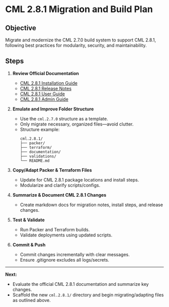 # CML 2.8.1 Migration and Build Plan

## Objective
Migrate and modernize the CML 2.7.0 build system to support CML 2.8.1, following best practices for modularity, security, and maintainability.

## Steps

1. **Review Official Documentation**
   - [CML 2.8.1 Installation Guide](https://developer.cisco.com/docs/modeling-labs/2-8/cml-installation-guide/)
   - [CML 2.8.1 Release Notes](https://developer.cisco.com/docs/modeling-labs/2-8/cml-release-notes/)
   - [CML 2.8.1 User Guide](https://developer.cisco.com/docs/modeling-labs/2-8/cml-users-guide/)
   - [CML 2.8.1 Admin Guide](https://developer.cisco.com/docs/modeling-labs/2-8/cml-administrators-guide/)

2. **Emulate and Improve Folder Structure**
   - Use the `cml.2.7.0` structure as a template.
   - Only migrate necessary, organized files—avoid clutter.
   - Structure example:
     ```
     cml.2.8.1/
     ├── packer/
     ├── terraform/
     ├── documentation/
     ├── validations/
     └── README.md
     ```

3. **Copy/Adapt Packer & Terraform Files**
   - Update for CML 2.8.1 package locations and install steps.
   - Modularize and clarify scripts/configs.

4. **Summarize & Document CML 2.8.1 Changes**
   - Create markdown docs for migration notes, install steps, and release changes.

5. **Test & Validate**
   - Run Packer and Terraform builds.
   - Validate deployments using updated scripts.

6. **Commit & Push**
   - Commit changes incrementally with clear messages.
   - Ensure .gitignore excludes all logs/secrets.

---

**Next:**
- Evaluate the official CML 2.8.1 documentation and summarize key changes.
- Scaffold the new `cml.2.8.1/` directory and begin migrating/adapting files as outlined above.

